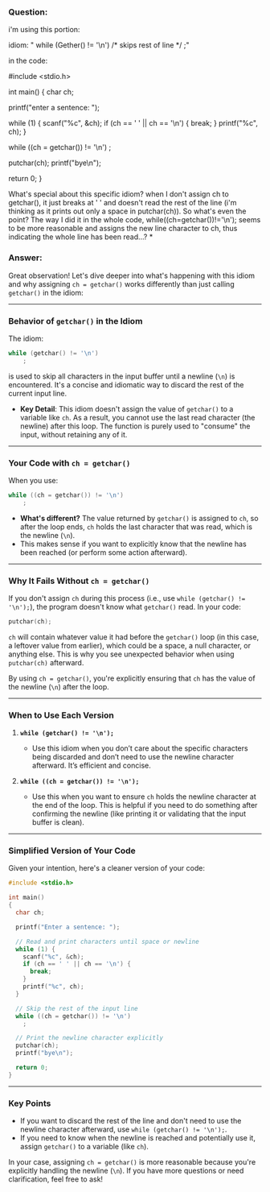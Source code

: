 ### Question: 
 i'm using this portion: 

idiom: " while (Gether() != '\n')   /* skips rest of line */ 
  ;"

in the code: 

#include <stdio.h>

int main()
{
  char ch;

  printf("enter a sentence: ");

  while (1) {
    scanf("%c", &ch);
    if (ch == ' ' || ch == '\n') {
      break;
    }
    printf("%c", ch);
  }

  while ((ch = getchar()) != '\n')
    ;

  putchar(ch);
  printf("bye\n");

  return 0;
}

What's special about this specific idiom? when I don't assign ch to getchar(), it just breaks at ' ' and doesn't read the rest of the line (i'm thinking as it prints out only a space in putchar(ch)). So what's even the point? The way I did it in the whole code, while((ch=getchar())!='\n'); seems to be more reasonable and assigns the new line character to ch, thus indicating the whole line has been read...? *

### Answer: 

Great observation! Let's dive deeper into what's happening with this idiom and why assigning `ch = getchar()` works differently than just calling `getchar()` in the idiom:

---

### **Behavior of `getchar()` in the Idiom**
The idiom:

```c
while (getchar() != '\n')
    ;
```

is used to skip all characters in the input buffer until a newline (`\n`) is encountered. It's a concise and idiomatic way to discard the rest of the current input line. 

- **Key Detail**: This idiom doesn't assign the value of `getchar()` to a variable like `ch`. As a result, you cannot use the last read character (the newline) after this loop. The function is purely used to "consume" the input, without retaining any of it.

---

### **Your Code with `ch = getchar()`**
When you use:

```c
while ((ch = getchar()) != '\n')
    ;
```

- **What's different?** The value returned by `getchar()` is assigned to `ch`, so after the loop ends, `ch` holds the last character that was read, which is the newline (`\n`).
- This makes sense if you want to explicitly know that the newline has been reached (or perform some action afterward).

---

### **Why It Fails Without `ch = getchar()`**
If you don't assign `ch` during this process (i.e., use `while (getchar() != '\n');`), the program doesn't know what `getchar()` read. In your code:

```c
putchar(ch);
```

`ch` will contain whatever value it had before the `getchar()` loop (in this case, a leftover value from earlier), which could be a space, a null character, or anything else. This is why you see unexpected behavior when using `putchar(ch)` afterward.

By using `ch = getchar()`, you're explicitly ensuring that `ch` has the value of the newline (`\n`) after the loop.

---

### **When to Use Each Version**
1. **`while (getchar() != '\n');`**  
   - Use this idiom when you don’t care about the specific characters being discarded and don’t need to use the newline character afterward. It’s efficient and concise.

2. **`while ((ch = getchar()) != '\n');`**  
   - Use this when you want to ensure `ch` holds the newline character at the end of the loop. This is helpful if you need to do something after confirming the newline (like printing it or validating that the input buffer is clean).

---

### **Simplified Version of Your Code**
Given your intention, here's a cleaner version of your code:

```c
#include <stdio.h>

int main()
{
  char ch;

  printf("Enter a sentence: ");

  // Read and print characters until space or newline
  while (1) {
    scanf("%c", &ch);
    if (ch == ' ' || ch == '\n') {
      break;
    }
    printf("%c", ch);
  }

  // Skip the rest of the input line
  while ((ch = getchar()) != '\n')
    ;

  // Print the newline character explicitly
  putchar(ch);
  printf("bye\n");

  return 0;
}
```

---

### **Key Points**
- If you want to discard the rest of the line and don't need to use the newline character afterward, use `while (getchar() != '\n');`.
- If you need to know when the newline is reached and potentially use it, assign `getchar()` to a variable (like `ch`).

In your case, assigning `ch = getchar()` is more reasonable because you're explicitly handling the newline (`\n`). If you have more questions or need clarification, feel free to ask!